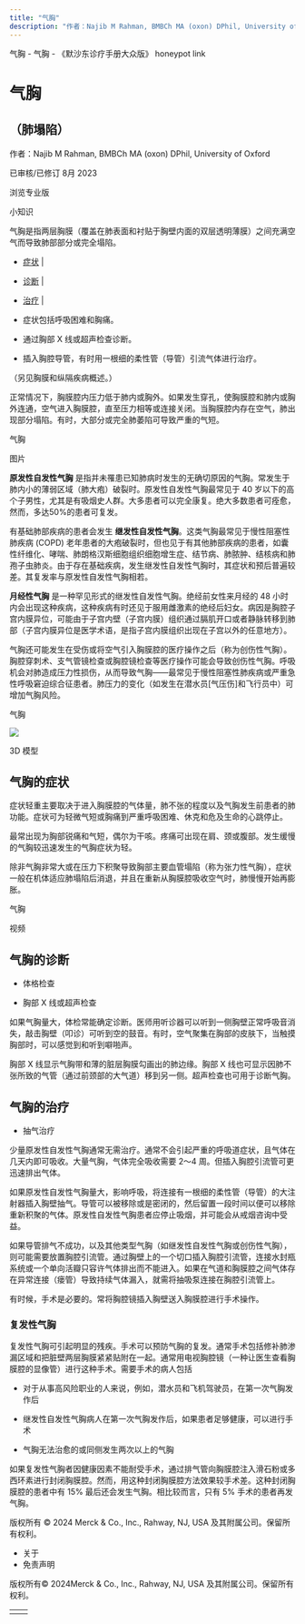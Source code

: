 ```yaml
---
title: "气胸"
description: "作者：Najib M Rahman, BMBCh MA (oxon) DPhil, University of Oxford"
---
```


﻿气胸 \- 气胸 \- 《默沙东诊疗手册大众版》 honeypot link

# 气胸

## （肺塌陷）

作者：Najib M Rahman, BMBCh MA (oxon) DPhil, University of Oxford

已审核/已修订 8月 2023

浏览专业版

小知识

气胸是指两层胸膜（覆盖在肺表面和衬贴于胸壁内面的双层透明薄膜）之间充满空气而导致肺部部分或完全塌陷。

- [症状](#症状_v727669_zh) \|
- [诊断](#诊断_v727672_zh) \|
- [治疗](#治疗_v727676_zh) \|

- 症状包括呼吸困难和胸痛。

- 通过胸部 X 线或超声检查诊断。

- 插入胸腔导管，有时用一根细的柔性管（导管）引流气体进行治疗。


（另见胸膜和纵隔疾病概述。）

正常情况下，胸膜腔内压力低于肺内或胸外。如果发生穿孔，使胸膜腔和肺内或胸外连通，空气进入胸膜腔，直至压力相等或连接关闭。当胸膜腔内存在空气，肺出现部分塌陷。有时，大部分或完全肺萎陷可导致严重的气短。

气胸



图片

**原发性自发性气胸** 是指并未罹患已知肺病时发生的无确切原因的气胸。常发生于肺内小的薄弱区域（肺大疱）破裂时。原发性自发性气胸最常见于 40 岁以下的高个子男性，尤其是有吸烟史人群。大多患者可以完全康复。绝大多数患者可痊愈，然而，多达50%的患者可复发。

有基础肺部疾病的患者会发生 **继发性自发性气胸**。这类气胸最常见于慢性阻塞性肺疾病 (COPD) 老年患者的大疱破裂时，但也见于有其他肺部疾病的患者，如囊性纤维化、哮喘、肺朗格汉斯细胞组织细胞增生症、结节病、肺脓肿、结核病和肺孢子虫肺炎。由于存在基础疾病，发生继发性自发性气胸时，其症状和预后普遍较差。其复发率与原发性自发性气胸相若。

**月经性气胸** 是一种罕见形式的继发性自发性气胸。绝经前女性来月经的 48 小时内会出现这种疾病，这种疾病有时还见于服用雌激素的绝经后妇女。病因是胸腔子宫内膜异位，可能由于子宫内壁（子宫内膜）组织通过膈肌开口或者静脉转移到肺部（子宫内膜异位是医学术语，是指子宫内膜组织出现在子宫以外的任意地方）。

气胸还可能发生在受伤或将空气引入胸膜腔的医疗操作之后（称为创伤性气胸）。胸腔穿刺术、支气管镜检查或胸腔镜检查等医疗操作可能会导致创伤性气胸。呼吸机会对肺造成压力性损伤，从而导致气胸——最常见于慢性阻塞性肺疾病或严重急性呼吸窘迫综合征患者。肺压力的变化（如发生在潜水员\[气压伤\]和飞行员中）可增加气胸风险。

气胸

![](https://edge.sitecorecloud.io/mmanual-ssq1ci05/media/home/images/b/i/o/biodigital-pneumothorax-cv-sized_zh.jpg?thn=0&sc_lang=zh&mw=500)

3D 模型

## 气胸的症状

症状轻重主要取决于进入胸膜腔的气体量，肺不张的程度以及气胸发生前患者的肺功能。症状可为轻微气短或胸痛到严重呼吸困难、休克和危及生命的心跳停止。

最常出现为胸部锐痛和气短，偶尔为干咳。疼痛可出现在肩、颈或腹部。发生缓慢的气胸较迅速发生的气胸症状为轻。

除非气胸非常大或在压力下积聚导致胸部主要血管塌陷（称为张力性气胸），症状一般在机体适应肺塌陷后消退，并且在重新从胸膜腔吸收空气时，肺慢慢开始再膨胀。

气胸



视频

## 气胸的诊断

- 体格检查

- 胸部 X 线或超声检查


如果气胸量大，体检常能确定诊断。医师用听诊器可以听到一侧胸壁正常呼吸音消失，敲击胸壁（叩诊）可听到空的鼓音。有时，空气聚集在胸部的皮肤下，当触摸胸部时，可以感觉到和听到噼啪声。

胸部 X 线显示气胸带和薄的脏层胸膜勾画出的肺边缘。胸部 X 线也可显示因肺不张所致的气管（通过前颈部的大气道）移到另一侧。超声检查也可用于诊断气胸。

## 气胸的治疗

- 抽气治疗


少量原发性自发性气胸通常无需治疗。通常不会引起严重的呼吸道症状，且气体在几天内即可吸收。大量气胸，气体完全吸收需要 2～4 周。但插入胸腔引流管可更迅速排出气体。

如果原发性自发性气胸量大，影响呼吸，将连接有一根细的柔性管（导管）的大注射器插入胸壁抽气。导管可以被移除或是密闭的，然后留置一段时间以便可以移除重新积聚的气体。原发性自发性气胸患者应停止吸烟，并可能会从戒烟咨询中受益。

如果导管排气不成功，以及其他类型气胸（如继发性自发性气胸或创伤性气胸），则可能需要放置胸腔引流管。通过胸壁上的一个切口插入胸腔引流管，连接水封瓶系统或一个单向活瓣只容许气体排出而不能进入。如果在气道和胸膜腔之间气体存在异常连接（瘘管）导致持续气体漏入，就需将抽吸泵连接在胸腔引流管上。

有时候，手术是必要的。常将胸腔镜插入胸壁送入胸膜腔进行手术操作。

### 复发性气胸

复发性气胸可引起明显的残疾。手术可以预防气胸的复发。通常手术包括修补肺渗漏区域和把脏壁两层胸膜紧紧贴附在一起。通常用电视胸腔镜（一种让医生查看胸膜腔的显像管）进行这种手术。需要手术的病人包括

- 对于从事高风险职业的人来说，例如，潜水员和飞机驾驶员，在第一次气胸发作后

- 继发性自发性气胸病人在第一次气胸发作后，如果患者足够健康，可以进行手术

- 气胸无法治愈的或同侧发生两次以上的气胸


如果复发性气胸者因健康因素不能耐受手术，通过排气管向胸膜腔注入滑石粉或多西环素进行封闭胸膜腔。然而，用这种封闭胸膜腔方法效果较手术差。这种封闭胸膜腔的患者中有 15% 最后还会发生气胸。相比较而言，只有 5% 手术的患者再发气胸。



版权所有 © 2024
Merck & Co., Inc., Rahway, NJ, USA 及其附属公司。保留所有权利。

- 关于
- 免责声明

版权所有© 2024Merck & Co., Inc., Rahway, NJ, USA 及其附属公司。保留所有权利。

|     |     |
| --- | --- |
|  |  |